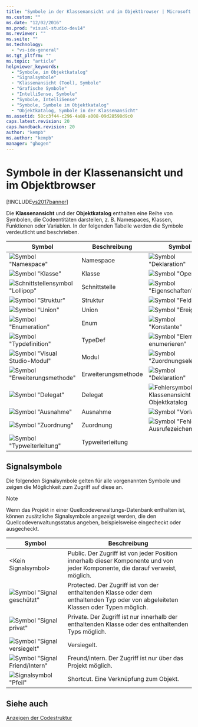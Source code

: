 ```yaml
---
title: "Symbole in der Klassenansicht und im Objektbrowser | Microsoft Docs"
ms.custom: ""
ms.date: "12/02/2016"
ms.prod: "visual-studio-dev14"
ms.reviewer: ""
ms.suite: ""
ms.technology: 
  - "vs-ide-general"
ms.tgt_pltfrm: ""
ms.topic: "article"
helpviewer_keywords: 
  - "Symbole, im Objektkatalog"
  - "Signalsymbole"
  - "Klassenansicht (Tool), Symbole"
  - "Grafische Symbole"
  - "IntelliSense, Symbole"
  - "Symbole, IntelliSense"
  - "Symbole, Symbole im Objektkatalog"
  - "Objektkatalog, Symbole in der Klassenansicht"
ms.assetid: 58cc3f44-c296-4a88-a008-09d28598d9c0
caps.latest.revision: 20
caps.handback.revision: 20
author: "kempb"
ms.author: "kempb"
manager: "ghogen"
---
```

# Symbole in der Klassenansicht und im Objektbrowser
[!INCLUDE[vs2017banner](../code-quality/includes/vs2017banner.md)]

Die **Klassenansicht** und der **Objektkatalog** enthalten eine Reihe von Symbolen, die Codeentitäten darstellen, z. B. Namespaces, Klassen, Funktionen oder Variablen.  In der folgenden Tabelle werden die Symbole verdeutlicht und beschrieben.  
  
|Symbol|Beschreibung|Symbol|Beschreibung|  
|------------|------------------|------------|------------------|  
|![Symbol "Namespace"](../ide/media/vxnamespace_icon.png "vxNamespace\_Icon")|Namespace|![Symbol "Deklaration"](../ide/media/vxmethod_icon.png "vxMethod\_Icon")|Methode oder Funktion|  
|![Symbol "Klasse"](../ide/media/vxclass_icon.png "vxClass\_Icon")|Klasse|![Symbol "Operator"](../ide/media/vxoperator_icon.png "vxOperator\_Icon")|Operator|  
|![Schnittstellensymbol "Lollipop"](../ide/media/vxinterface_icon.png "vxInterface\_Icon")|Schnittstelle|![Symbol "Eigenschaften"](../ide/media/vxproperty_icon.png "vxProperty\_Icon")|Eigenschaft|  
|![Symbol "Struktur"](../ide/media/vxstruct_icon.png "vxStruct\_Icon")|Struktur|![Symbol "Feld"](../ide/media/vxfield_icon.png "vxField\_Icon")|Feld oder Variable|  
|![Symbol "Union"](../ide/media/vxunion_icon.png "vxUnion\_Icon")|Union|![Symbol "Ereignis"](../ide/media/vxevent_icon.png "vxEvent\_Icon")|Ereignis|  
|![Symbol "Enumeration"](../ide/media/vxenum_icon.png "vxEnum\_Icon")|Enum|![Symbol "Konstante"](../ide/media/vxconstant_icon.png "vxConstant\_Icon")|Konstante|  
|![Symbol "Typdefinition"](../ide/media/vxtypedef_icon.png "vxTypeDef\_Icon")|TypeDef|![Symbol "Element enumerieren"](../ide/media/vxenumitem_icon.png "vxEnumItem\_Icon")|Enumerationselement|  
|![Symbol "Visual Studio&#45;Modul"](../ide/media/vxmodule_icon.png "vxModule\_Icon")|Modul|![Symbol "Zuordnungselement"](../ide/media/vxmapitem_icon.png "vxMapItem\_Icon")|Zuordnungselement|  
|![Symbol "Erweiterungsmethode"](../ide/media/extensionmethod.png "ExtensionMethod")|Erweiterungsmethode|![Symbol "Deklaration"](../ide/media/vxmethod_icon.png "vxMethod\_Icon")|Externe Deklaration|  
|![Symbol "Delegat"](../ide/media/vxdelegate_icon.png "vxDelegate\_Icon")|Delegat|![Fehlersymbol für Klassenansicht und Objektkatalog](../ide/media/erroricon.png "ErrorIcon")|Fehler|  
|![Symbol "Ausnahme"](../ide/media/vxexception_icon.png "vxException\_Icon")|Ausnahme|![Symbol "Vorlage"](../ide/media/vxtemplate_icon.png "vxTemplate\_Icon")|Vorlage|  
|![Symbol "Zuordnung"](../ide/media/vxmap_icon.png "vxMap\_Icon")|Zuordnung|![Symbol "Fehler &#45; Ausrufezeichen"](../ide/media/vxerror_icon.png "vxError\_Icon")|Unbekannt|  
|![Symbol "Typweiterleitung"](../ide/media/ob_type_forward.png "ob\_type\_forward")|Typweiterleitung|||  
  
## Signalsymbole  
 Die folgenden Signalsymbole gelten für alle vorgenannten Symbole und zeigen die Möglichkeit zum Zugriff auf diese an.  
  
> [!NOTE]
>  Wenn das Projekt in einer Quellcodeverwaltungs\-Datenbank enthalten ist, können zusätzliche Signalsymbole angezeigt werden, die den Quellcodeverwaltungsstatus angeben, beispielsweise eingecheckt oder ausgecheckt.  
  
|Symbol|Beschreibung|  
|------------|------------------|  
|\<Kein Signalsymbol\>|Public.  Der Zugriff ist von jeder Position innerhalb dieser Komponente und von jeder Komponente, die darauf verweist, möglich.|  
|![Symbol "Signal geschützt"](../ide/media/vxsignal_icon_key.png "vxSignal\_Icon\_Key")|Protected.  Der Zugriff ist von der enthaltenden Klasse oder dem enthaltenden Typ oder von abgeleiteten Klassen oder Typen möglich.|  
|![Symbol "Signal privat"](../ide/media/vxsignal_icon_lock.png "vxSignal\_Icon\_Lock")|Private.  Der Zugriff ist nur innerhalb der enthaltenden Klasse oder des enthaltenden Typs möglich.|  
|![Symbol "Signal versiegelt"](../ide/media/vxsignal_icon_envelope.png "vxSignal\_Icon\_Envelope")|Versiegelt.|  
|![Symbol "Signal Friend&#47;Intern"](../ide/media/vxsignal_icon_diamond.png "vxSignal\_Icon\_Diamond")|Freund\/intern.  Der Zugriff ist nur über das Projekt möglich.|  
|![Signalsymbol "Pfeil"](../ide/media/vxsignal_icon_arrow.png "vxSignal\_Icon\_Arrow")|Shortcut.  Eine Verknüpfung zum Objekt.|  
  
## Siehe auch  
 [Anzeigen der Codestruktur](../ide/viewing-the-structure-of-code.md)